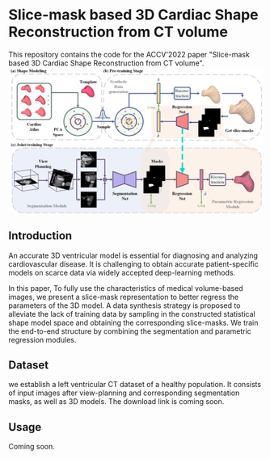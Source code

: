# Slice-mask based 3D Cardiac Shape Reconstruction from CT volume
This repository contains the code for the ACCV'2022 paper "Slice-mask based 3D Cardiac Shape Reconstruction from CT volume". 
<img src="https://github.com/yuan-xiaohan/Slice-mask-based-3D-Cardiac-Shape-Reconstruction/blob/main/pipeline.png" alt="drawing"/>


## Introduction
An accurate 3D ventricular model is essential for diagnosing and analyzing cardiovascular disease. It is challenging to obtain accurate patient-specific models on scarce data via widely accepted deep-learning methods. 

In this paper, To fully use the characteristics of medical volume-based images, we present a slice-mask representation to better regress the parameters of the 3D model. A data synthesis strategy is proposed to alleviate the lack of training data by sampling in the constructed statistical shape model space and obtaining the corresponding slice-masks. We train the end-to-end structure by combining the segmentation and parametric regression modules. 

## Dataset
we establish a left ventricular CT dataset of a healthy population. It consists of input images after view-planning and corresponding segmentation masks, as well as 3D models. The download link is coming soon.

## Usage
Coming soon.
